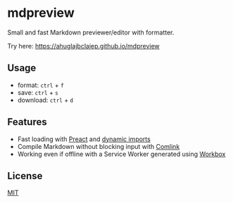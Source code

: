 # mdpreview

Small and fast Markdown previewer/editor with formatter.

Try here: <https://ahuglajbclajep.github.io/mdpreview>

## Usage

- format: `ctrl` + `f`
- save: `ctrl` + `s`
- download: `ctrl` + `d`

## Features

- Fast loading with [Preact](https://preactjs.com) and [dynamic imports](https://webpack.js.org/guides/code-splitting/#dynamic-imports)
- Compile Markdown without blocking input with [Comlink](https://github.com/GoogleChromeLabs/comlink)
- Working even if offline with a Service Worker generated using [Workbox](https://developers.google.com/web/tools/workbox/)

## License

[MIT](LICENSE)
